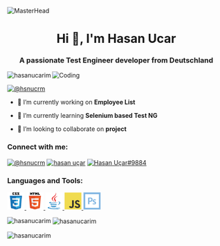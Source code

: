 ![MasterHead](https://avatars.mds.yandex.net/i?id=969abea3d83cf37448381aa7bd772496c449203b-8148275-images-thumbs&n=13)
<h1 align="center">Hi 👋, I'm Hasan Ucar</h1>
<h3 align="center">A passionate Test Engineer developer from Deutschland</h3>
<img align="right" alt="Coding" width="400" src="https://avatars.mds.yandex.net/i?id=a4e61c8ca13143145c8d35b51ffc603a0b84f979-8194143-images-thumbs&n=13">

<p align="left"> <img src="https://komarev.com/ghpvc/?username=hasanucarim&label=Profile%20views&color=0e75b6&style=flat" alt="hasanucarim" /> </p>

<p align="left"> <a href="https://twitter.com/@hsnucrm" target="blank"><img src="https://img.shields.io/twitter/follow/@hsnucrm?logo=twitter&style=for-the-badge" alt="@hsnucrm" /></a> </p>

- 🔭 I’m currently working on **Employee List**

- 🌱 I’m currently learning **Selenium based Test NG**

- 👯 I’m looking to collaborate on **project**

<h3 align="left">Connect with me:</h3>
<p align="left">
<a href="https://twitter.com/@hsnucrm" target="blank"><img align="center" src="https://raw.githubusercontent.com/rahuldkjain/github-profile-readme-generator/master/src/images/icons/Social/twitter.svg" alt="@hsnucrm" height="30" width="40" /></a>
<a href="https://linkedin.com/in/hasan uçar" target="blank"><img align="center" src="https://raw.githubusercontent.com/rahuldkjain/github-profile-readme-generator/master/src/images/icons/Social/linked-in-alt.svg" alt="hasan uçar" height="30" width="40" /></a>
<a href="https://discord.gg/Hasan Uçar#9884" target="blank"><img align="center" src="https://raw.githubusercontent.com/rahuldkjain/github-profile-readme-generator/master/src/images/icons/Social/discord.svg" alt="Hasan Uçar#9884" height="30" width="40" /></a>
</p>

<h3 align="left">Languages and Tools:</h3>
<p align="left"> <a href="https://www.w3schools.com/css/" target="_blank" rel="noreferrer"> <img src="https://raw.githubusercontent.com/devicons/devicon/master/icons/css3/css3-original-wordmark.svg" alt="css3" width="40" height="40"/> </a> <a href="https://www.w3.org/html/" target="_blank" rel="noreferrer"> <img src="https://raw.githubusercontent.com/devicons/devicon/master/icons/html5/html5-original-wordmark.svg" alt="html5" width="40" height="40"/> </a> <a href="https://www.java.com" target="_blank" rel="noreferrer"> <img src="https://raw.githubusercontent.com/devicons/devicon/master/icons/java/java-original.svg" alt="java" width="40" height="40"/> </a> <a href="https://developer.mozilla.org/en-US/docs/Web/JavaScript" target="_blank" rel="noreferrer"> <img src="https://raw.githubusercontent.com/devicons/devicon/master/icons/javascript/javascript-original.svg" alt="javascript" width="40" height="40"/> </a> <a href="https://www.photoshop.com/en" target="_blank" rel="noreferrer"> <img src="https://raw.githubusercontent.com/devicons/devicon/master/icons/photoshop/photoshop-line.svg" alt="photoshop" width="40" height="40"/> </a> </p>

<p><img align="left" src="https://github-readme-stats.vercel.app/api/top-langs?username=hasanucarim&show_icons=true&locale=en&layout=compact" alt="hasanucarim" /></p>

<p>&nbsp;<img align="center" src="https://github-readme-stats.vercel.app/api?username=hasanucarim&show_icons=true&locale=en" alt="hasanucarim" /></p>

<p><img align="center" src="https://github-readme-streak-stats.herokuapp.com/?user=hasanucarim&" alt="hasanucarim" /></p>
